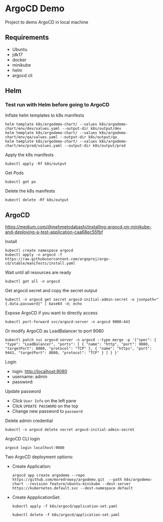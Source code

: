 # ArgoCD Demo

Project to demo ArgoCD in local machine

## Requirements

- Ubuntu
- jdk17
- docker
- minikube
- helm
- argocd cli

## Helm

### Test run with Helm before going to ArgoCD

Inflate helm templates to k8s manifests

```shell
helm template k8s/argodemo-chart/ --values k8s/argodemo-chart/env/dev/values.yaml --output-dir k8s/output/dev
helm template k8s/argodemo-chart/ --values k8s/argodemo-chart/env/qa/values.yaml --output-dir k8s/output/qa
helm template k8s/argodemo-chart/ --values k8s/argodemo-chart/env/prod/values.yaml --output-dir k8s/output/prod
```

Apply the k8s manifests

```shell
kubectl apply -Rf k8s/output
```

Get Pods

```shell
kubectl get po
```

Delete the k8s manifests

```shell
kubectl delete -Rf k8s/output
```

## ArgoCD

<https://medium.com/@mehmetodabashi/installing-argocd-on-minikube-and-deploying-a-test-application-caa68ec55fbf>

Install

```shell
kubectl create namespace argocd
kubectl apply -n argocd -f https://raw.githubusercontent.com/argoproj/argo-cd/stable/manifests/install.yaml
```

Wait until all resources are ready

```shell
kubectl get all -n argocd
```

Get argocd secret and copy the secret output

```shell
kubectl -n argocd get secret argocd-initial-admin-secret -o jsonpath="{.data.password}" | base64 -d; echo
```

Expose ArgoCD if you want to directly access

```shell
kubectl port-forward svc/argocd-server -n argocd 9080:443
```

Or modify ArgoCD as LoadBalancer to port 9080

```shell
kubectl patch svc argocd-server -n argocd --type merge -p '{"spec": { "type": "LoadBalancer", "ports": [ { "name": "http", "port": 9080, "targetPort": 8080, "protocol": "TCP" }, { "name": "https", "port": 9443, "targetPort": 8080, "protocol": "TCP" } ] } }'
```

Login

- login: <http://localhost:9080>
- username: admin
- password: <from-previous-secret-step>

Update password

- Click `User Info` on the left pane
- Click `UPDATE PASSWORD` on the top
- Change new password to `password`

Delete admin credential

```shell
kubectl -n argocd delete secret argocd-initial-admin-secret
```

ArgoCD CLI login

```shell
argocd login localhost:9080
```

Two ArgoCD deployment options:

- Create Application:

  ```shell
  argocd app create argodemo --repo https://github.com/moredrowsy/argodemo.git  --path k8s/argodemo-chart --revision feature/ubuntu-minikube --dest-server https://kubernetes.default.svc --dest-namespace default
  ```

- Create AppplicationSet:

  ```shell
  kubectl apply -f k8s/argocd/application-set.yaml
  ```

  ```shell
  kubectl delete -f k8s/argocd/application-set.yaml
  ```